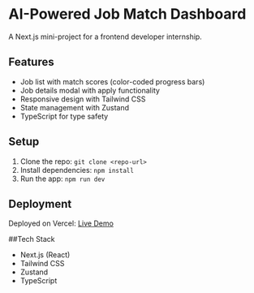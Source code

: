 # AI-Powered Job Match Dashboard
A Next.js mini-project for a frontend developer internship.

## Features
- Job list with match scores (color-coded progress bars)
- Job details modal with apply functionality
- Responsive design with Tailwind CSS
- State management with Zustand
- TypeScript for type safety

## Setup
1. Clone the repo: `git clone <repo-url>`
2. Install dependencies: `npm install`
3. Run the app: `npm run dev`



## Deployment
Deployed on Vercel: [Live Demo](https://react-intern-o57x.vercel.app/)

##Tech Stack
- Next.js (React)
- Tailwind CSS
- Zustand
- TypeScript

